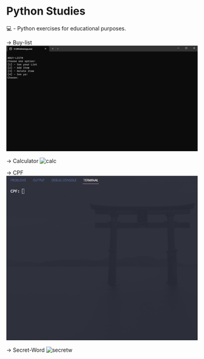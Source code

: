 # Python Studies

💻  - Python exercises for educational purposes.

-> Buy-list
![buylist](https://github.com/re4n/python-studies/blob/main/gifs/buy_list.gif)

-> Calculator
![calc](https://github.com/re4n/python-studies/blob/main/gifs/calc.gif)

-> CPF
![cpf](https://github.com/re4n/python-studies/blob/main/gifs/cpf_gen.gif)

-> Secret-Word
![secretw](https://github.com/re4n/python-studies/blob/main/gifs/secret.gif)

